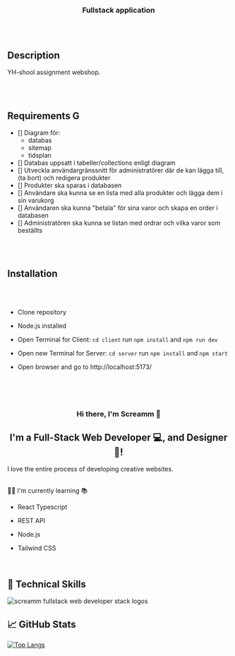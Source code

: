 <p align="center">

</p>
<br>

<h3 align="center">
  Fullstack application 
</h3>
<br>
<br>

<h2> Description </h2>

YH-shool assignment webshop.

<br>
<br>
<h2>Requirements G</h2>

- [] Diagram för:
    - databas
    - sitemap
    - tidsplan
- [] Databas uppsatt i tabeller/collections enligt diagram
- [] Utveckla användargränssnitt för administratörer där de kan lägga till, (ta bort) och redigera produkter
- [] Produkter ska sparas i databasen
- [] Användare ska kunna se en lista med alla produkter och lägga dem i sin varukorg
- [] Användaren ska kunna "betala" för sina varor och skapa en order i databasen
- [] Administratören ska kunna se listan med ordrar och vilka varor som beställts

<br>
<br>

<h2>Installation</h2>
<br>
<br>

- Clone repository 
- Node.js installed

- Open Terminal for Client: `cd client` run `npm install` and `npm run dev`
- Open new Terminal for Server: `cd server` run `npm install` and `npm start`
- Open browser and go to http://localhost:5173/
  
  
<br>
<br>
<br>

<h3 align="center">
Hi there, I'm Screamm 👋
</h3>

<h2 align="center">
I'm a Full-Stack Web Developer 💻, and Designer 🎨!
</h2> 

I love the entire process of developing creative websites. 


<br>
👨‍🎓 I'm currently learning 📚

- React Typescript
- REST API
- Node.js
- Tailwind CSS

  <br>
  

## 💼 Technical Skills

  <img src="https://raw.githubusercontent.com/screamm/MonkeySearch/main/Fullstack%20web%20Screamm%20Dark%20bg.png" alt="screamm fullstack web developer stack logos">


<br>

## 📈 GitHub Stats 

[![Top Langs](https://github-readme-stats.vercel.app/api/top-langs/?username=screamm&layout=compact)](https://github.com/screamm)


<br>
